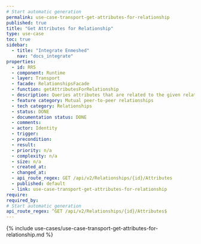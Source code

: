 ```yaml
---
# Start automatic generation
permalink: use-case-transport-get-attributes-for-relationship
published: true
title: "Get Attributes for Relationship"
type: use-case
toc: true
sidebar:
  - title: "Integrate Enmeshed"
    nav: "docs_integrate"
properties:
  - id: RR5
  - component: Runtime
  - layer: Transport
  - facade: RelationshipsFacade
  - function: getAttributesForRelationship
  - description: Queries attributes that are related to the given relationship.
  - feature category: Mutual peer-to-peer relationships
  - tech category: Relationships
  - status: DONE
  - documentation status: DONE
  - comments:
  - actor: Identity
  - trigger:
  - precondition:
  - result:
  - priority: n/a
  - complexity: n/a
  - size: n/a
  - created_at:
  - changed_at:
  - api_route_regex: GET /api/v2/Relationships/{id}/Attributes
  - published: default
  - link: use-case-transport-get-attributes-for-relationship
require:
required_by:
# Start automatic generation
api_route_regex: ^GET /api/v2/Relationships/{id}/Attributes$
---
```


{% include use-cases/use-case-transport-get-attributes-for-relationship.md %}

